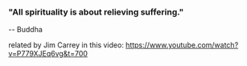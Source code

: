 ### "All spirituality is about relieving suffering." 
-- Buddha

related by Jim Carrey in this video: https://www.youtube.com/watch?v=P779XJEq6vg&t=700